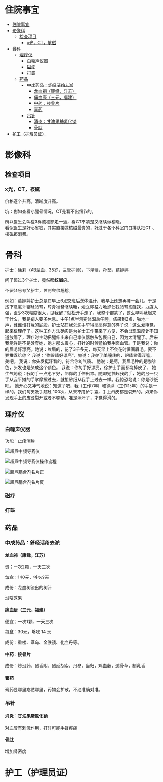 # 住院事宜 

<!-- TOC -->

- [住院事宜](#住院事宜)
- [影像科](#影像科)
    - [检查项目](#检查项目)
        - [x光，CT，核磁](#x光ct核磁)
- [骨科](#骨科)
    - [理疗仪](#理疗仪)
        - [白噪声仪器](#白噪声仪器)
        - [磁疗](#磁疗)
        - [打鼓](#打鼓)
    - [药品](#药品)
        - [中成药品：舒经活络去淤](#中成药品舒经活络去淤)
            - [龙血褐（康缘，江苏）](#龙血褐康缘江苏)
            - [痛血康（三元，福建）](#痛血康三元福建)
            - [中药：接骨片](#中药接骨片)
            - [膏药](#膏药)
        - [吊针](#吊针)
            - [消炎：甘油果糖氯化钠](#消炎甘油果糖氯化钠)
            - [骨肽](#骨肽)
- [护工（护理员证）](#护工护理员证)

<!-- /TOC -->

# 影像科

## 检查项目


### x光，CT，核磁

价格逐个升高，清晰度升高。

坑：例如查看小腿骨情况，CT是看不出细节的。

所以医生会叫这3样流程都走一遍，看CT不清楚又继续做核磁。  
看似医生是好心省钱，其实直接做核磁最贵的，好过于各个科室门口排队把CT 、核磁都消费。


# 骨科

护士：徐莉（AB型血，35岁，主管护师），卞靖涵，孙茹，葛婷婷




问了超过3个护士，竟然都**纹眉**的。

不要轻易夸奖护士，否则会很尴尬。

例如：葛婷婷护士总是在早上6点交班后送体温计。我早上还想再睡一会儿，于是接下温度计塞进胳臂，转身准备继续睡，她立即猛力地抓住我胳臂摇醒我，力度太强，至少3次幅度很大，见我醒了就松开手走了，我整个都蒙了，这么早叫我起来干什么，我是病人要多休息。中午1点半测完体温后午睡，结果到2点，啪地一声，谁谁谁打我的屁股，护士站在我旁边手举得高高得意的样子说：这么爱睡觉，起来做理疗了。这种工作方法确实是为护士工作带来了方便，不会出现温度计不知道放哪了，理疗时主动把腿伸出来自己拿仪器触头包裹自己，因为太清醒了。后来我觉得是不是没夸她，她才那么狠心，打针的时候猛拍我手面血管。于是我说：你的眉毛好漂亮。她说：纹眉的，花了3千多元，每天早上不会花时间画眉毛。要不要推荐给你？ 我说：“你眼睛好漂亮”。她说：我做了美瞳线的，眼睛显得深邃，美吧。 我说：你头发挺好看的，符合你的气质。 她说：是啊，我眉毛种的是咖啡色，头发也是染成这个颜色。 我说：你的手好漂亮，徐护士手面都烧掉皮了。 她生气地说：我的手一点也不好，把你的手伸出来。随即她抓起我的手，她的另一只手从我平摊的手掌摩擦过去，就想砂纸从我手上过去一样。我惊恐地说：你是砂纸吧。 她开心又神气地说：知道了吧，我（工作7年）和徐莉（工作15年）的手是一样的，我们每天洗手超过 100次，从来不用护手霜，手上的皮都是裂开的。如果你发现手上的皮没裂开或者不够糙，准是淌汗了，才觉得滑的。

## 理疗仪


### 白噪声仪器

功能：止疼消肿




![超声中频导药仪](/images/医疗/超声中频导药仪.jpg)

![超声中频导药仪操作流程](/images/医疗/超声中频导药仪操作流程.jpg)

![超声耦合剂铁片正](/images/医疗/超声耦合剂铁片正.jpg)

![超声耦合剂铁片反](/images/医疗/超声耦合剂铁片反.jpg)



### 磁疗

### 打鼓



## 药品

### 中成药品：舒经活络去淤

#### 龙血褐（康缘，江苏）

贵；一次2颗，一天三次

每盒：140元，够吃3天

成份：龙血树流出的树汁

没啥效果

#### 痛血康（三元，福建）

便宜；一次1颗，一天三次

每盒：30元，够吃 14 天

成份：重楼、草乌、金铁锁、化血丹等。

#### 中药：接骨片

成份：炒没药，醋香附，醋延胡索，丹参，当归，鸡血藤，透骨草，制乳香

#### 膏药

膏药是哪里疼贴哪里，药物会扩散，不必准确对准。



### 吊针

#### 消炎：甘油果糖氯化钠

对血管有刺激作用，打时可能手臂疼痛

#### 骨肽

增加骨密度





# 护工（护理员证）